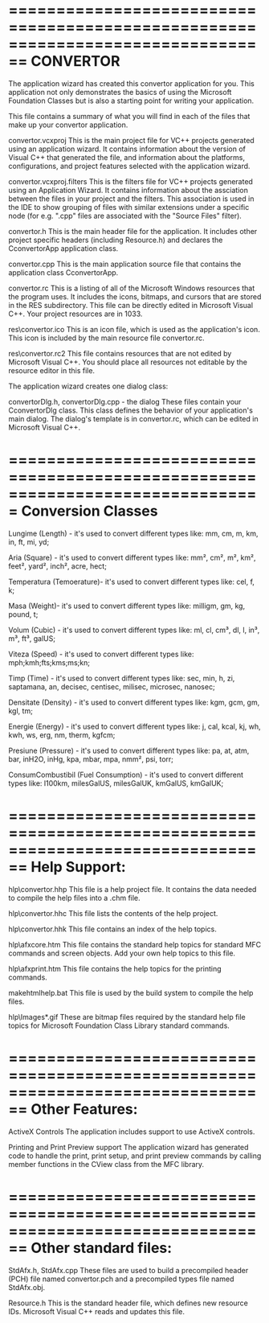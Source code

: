================================================================================
    CONVERTOR
===============================================================================

The application wizard has created this convertor application for
you.  This application not only demonstrates the basics of using the Microsoft
Foundation Classes but is also a starting point for writing your application.

This file contains a summary of what you will find in each of the files that
make up your convertor application.

convertor.vcxproj
    This is the main project file for VC++ projects generated using an application wizard.
    It contains information about the version of Visual C++ that generated the file, and
    information about the platforms, configurations, and project features selected with the
    application wizard.

convertor.vcxproj.filters
    This is the filters file for VC++ projects generated using an Application Wizard.
    It contains information about the assciation between the files in your project
    and the filters. This association is used in the IDE to show grouping of files with
    similar extensions under a specific node (for e.g. ".cpp" files are associated with the
    "Source Files" filter).

convertor.h
    This is the main header file for the application.  It includes other
    project specific headers (including Resource.h) and declares the
    CconvertorApp application class.

convertor.cpp
    This is the main application source file that contains the application
    class CconvertorApp.

convertor.rc
    This is a listing of all of the Microsoft Windows resources that the
    program uses.  It includes the icons, bitmaps, and cursors that are stored
    in the RES subdirectory.  This file can be directly edited in Microsoft
    Visual C++. Your project resources are in 1033.

res\convertor.ico
    This is an icon file, which is used as the application's icon.  This
    icon is included by the main resource file convertor.rc.

res\convertor.rc2
    This file contains resources that are not edited by Microsoft
    Visual C++. You should place all resources not editable by
    the resource editor in this file.

The application wizard creates one dialog class:

convertorDlg.h, convertorDlg.cpp - the dialog
    These files contain your CconvertorDlg class.  This class defines
    the behavior of your application's main dialog.  The dialog's template is
    in convertor.rc, which can be edited in Microsoft Visual C++.


===============================================================================
  Conversion Classes
===============================================================================

Lungime (Length) - it's used to convert different types like: mm, cm, m, km, in, ft, mi, yd;

Aria (Square) - it's used to convert different types like: mm², cm², m², km², feet², yard², inch², acre, hect;

Temperatura (Temoerature)- it's used to convert different types like: cel, f, k;

Masa (Weight)- it's used to convert different types like: milligm, gm, kg, pound, t;

Volum (Cubic) - it's used to convert different types like: ml, cl, cm³, dl, l, in³, m³, ft³, galUS;

Viteza (Speed) - it's used to convert different types like: mph;kmh;fts;kms;ms;kn;

Timp (Time) - it's used to convert different types like: sec, min, h, zi, saptamana, an, decisec, centisec, milisec, microsec, nanosec;

Densitate (Density) - it's used to convert different types like: kgm, gcm, gm, kgl, tm;

Energie (Energy) - it's used to convert different types like: j, cal, kcal, kj, wh, kwh, ws, erg, nm, therm, kgfcm;

Presiune (Pressure) - it's used to convert different types like: pa, at, atm, bar, inH2O, inHg, kpa, mbar, mpa, nmm², psi, torr;

ConsumCombustibil (Fuel Consumption) - it's used to convert different types like: l100km, milesGalUS, milesGalUK, kmGalUS, kmGalUK;

================================================================================
  Help Support:
===============================================================================

hlp\convertor.hhp
    This file is a help project file. It contains the data needed to
    compile the help files into a .chm file.

hlp\convertor.hhc
    This file lists the contents of the help project.

hlp\convertor.hhk
    This file contains an index of the help topics.

hlp\afxcore.htm
    This file contains the standard help topics for standard MFC
    commands and screen objects. Add your own help topics to this file.

hlp\afxprint.htm
    This file contains the help topics for the printing commands.

makehtmlhelp.bat
    This file is used by the build system to compile the help files.

hlp\Images\*.gif
    These are bitmap files required by the standard help file topics for
    Microsoft Foundation Class Library standard commands.


================================================================================
  Other Features:
===============================================================================

ActiveX Controls
    The application includes support to use ActiveX controls.

Printing and Print Preview support
    The application wizard has generated code to handle the print, print setup, and print preview
    commands by calling member functions in the CView class from the MFC library.


================================================================================
  Other standard files:
===============================================================================

StdAfx.h, StdAfx.cpp
    These files are used to build a precompiled header (PCH) file
    named convertor.pch and a precompiled types file named StdAfx.obj.

Resource.h
    This is the standard header file, which defines new resource IDs.
    Microsoft Visual C++ reads and updates this file.
